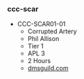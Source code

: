 ### ccc-scar
* CCC-SCAR01-01
    * Corrupted Artery
    * Phil Allison
    * Tier 1
    * APL 3
    * 2 Hours
    * [dmsguild.com](https://www.dmsguild.com/product/237410/CCCSCAR0101-Corrupted-Artery?affiliate_id=757342)
